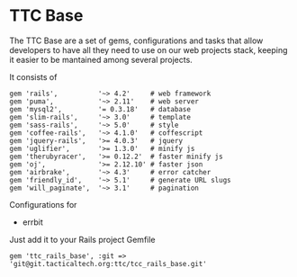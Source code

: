 # TTC Base

The TTC Base are a set of gems, configurations and tasks that allow developers to have all they need to use on our web projects stack, keeping it easier to be mantained among several projects.

It consists of
```
gem 'rails',          '~> 4.2'     # web framework
gem 'puma',           '~> 2.11'    # web server
gem 'mysql2',         '= 0.3.18'   # database
gem 'slim-rails',     '~> 3.0'     # template
gem 'sass-rails',     '~> 5.0'     # style
gem 'coffee-rails',   '~> 4.1.0'   # coffescript
gem 'jquery-rails',   '>= 4.0.3'   # jquery
gem 'uglifier',       '>= 1.3.0'   # minify js
gem 'therubyracer',   '>= 0.12.2'  # faster minify js
gem 'oj',             '>= 2.12.10' # faster json
gem 'airbrake',       '~> 4.3'     # error catcher
gem 'friendly_id',    '~> 5.1'     # generate URL slugs
gem 'will_paginate',  '~> 3.1'     # pagination
```

Configurations for
+ errbit

Just add it to your Rails project Gemfile
```
gem 'ttc_rails_base', :git => 'git@git.tacticaltech.org:ttc/tcc_rails_base.git'
```